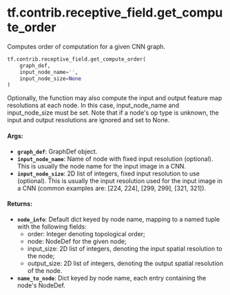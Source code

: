 <div itemscope itemtype="http://developers.google.com/ReferenceObject">
<meta itemprop="name" content="tf.contrib.receptive_field.get_compute_order" />
<meta itemprop="path" content="Stable" />
</div>

# tf.contrib.receptive_field.get_compute_order

Computes order of computation for a given CNN graph.

``` python
tf.contrib.receptive_field.get_compute_order(
    graph_def,
    input_node_name='',
    input_node_size=None
)
```

<!-- Placeholder for "Used in" -->

Optionally, the function may also compute the input and output feature map
resolutions at each node. In this case, input_node_name and input_node_size
must be set. Note that if a node's op type is unknown, the input and output
resolutions are ignored and set to None.

#### Args:


* <b>`graph_def`</b>: GraphDef object.
* <b>`input_node_name`</b>: Name of node with fixed input resolution (optional). This
  is usually the node name for the input image in a CNN.
* <b>`input_node_size`</b>: 2D list of integers, fixed input resolution to use
  (optional). This is usually the input resolution used for the input image
  in a CNN (common examples are: [224, 224], [299, 299], [321, 321]).

#### Returns:


* <b>`node_info`</b>: Default dict keyed by node name, mapping to a named tuple with
  the following fields:
  - order: Integer denoting topological order;
  - node: NodeDef for the given node;
  - input_size: 2D list of integers, denoting the input spatial resolution
    to the node;
  - output_size: 2D list of integers, denoting the output spatial resolution
    of the node.
* <b>`name_to_node`</b>: Dict keyed by node name, each entry containing the node's
  NodeDef.
